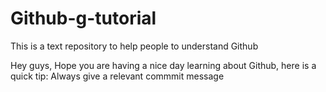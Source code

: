 # Github-g-tutorial
This is a text repository to help people to understand Github

Hey guys, Hope you are having a nice day learning about Github, here is a quick tip: Always give a relevant commmit message
